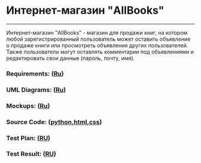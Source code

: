 # Интернет-магазин "AllBooks"
----
Интернет-магазин "AllBooks" - магазин для продажи книг, на котором любой зарегистрированный пользователь может оставить объявление о продаже книги или просмотреть объявления других пользователей. Также пользователи могут оставлять комментарии под объявлениями и редактировать свои данные (пароль, почту, имя).

### Requirements: ([Ru](https://github.com/Sicphy/AllBooks-Website/blob/master/Documentation/Requirements/Requirements%20Document.md))

### UML Diagrams: ([Ru](https://github.com/Sicphy/AllBooks-Website/blob/master/Documentation/Diagrams/UML_Diagrams.md))

### Mockups: ([Ru](https://github.com/Sicphy/AllBooks-Website/blob/master/Images/Mockups/Mockups.md))

### Source Code: ([python,html,css](https://github.com/Sicphy/AllBooks-Website/tree/master/Code))

### Test Plan: ([RU](https://github.com/Sicphy/AllBooks-Website/blob/master/Documentation/Tests/TestPlan.md))

### Test Result: ([RU](https://github.com/Sicphy/AllBooks-Website/blob/master/Documentation/Tests/TestResults.md))
